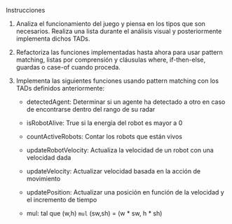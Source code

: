 Instrucciones

1. Analiza el funcionamiento del juego y piensa en los tipos que son necesarios. Realiza una lista durante el análisis visual y posteriormente implementa dichos TADs.


2. Refactoriza las funciones implementadas hasta ahora para usar pattern matching, listas por comprensión y cláusulas where, if-then-else, guardas o case-of cuando proceda.


3. Implementa las siguientes funciones usando pattern matching con los TADs definidos anteriormente:


    - detectedAgent: Determinar si un agente ha detectado a otro en caso de encontrarse dentro del rango de su radar

    - isRobotAlive: True si la energía del robot es mayor a 0

    - countActiveRobots: Contar los robots que están vivos

    - updateRobotVelocity: Actualiza la velocidad de un robot con una velocidad dada

    - updateVelocity: Actualizar velocidad basada en la acción de movimiento

    - updatePosition: Actualizar una posición en función de la velocidad y el incremento de tiempo

    - mul: tal que (w,h) `mul` (sw,sh) = (w * sw, h * sh)
